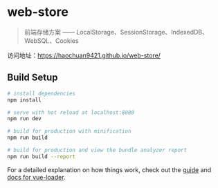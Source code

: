 # web-store

> 前端存储方案 —— LocalStorage、SessionStorage、IndexedDB、WebSQL、Cookies

访问地址：https://haochuan9421.github.io/web-store/

## Build Setup

``` bash
# install dependencies
npm install

# serve with hot reload at localhost:8080
npm run dev

# build for production with minification
npm run build

# build for production and view the bundle analyzer report
npm run build --report
```

For a detailed explanation on how things work, check out the [guide](http://vuejs-templates.github.io/webpack/) and [docs for vue-loader](http://vuejs.github.io/vue-loader).
